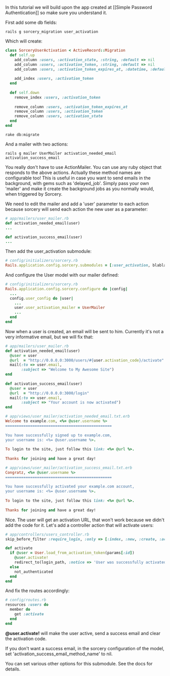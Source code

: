 In this tutorial we will build upon the app created at [[Simple Password Authentication]] so make sure you understand it.

First add some db fields:

```
rails g sorcery_migration user_activation
```


Which will create:

```ruby
class SorceryUserActivation < ActiveRecord::Migration
  def self.up
    add_column :users, :activation_state, :string, :default => nil
    add_column :users, :activation_token, :string, :default => nil
    add_column :users, :activation_token_expires_at, :datetime, :default => nil
        
    add_index :users, :activation_token
  end
    
  def self.down
    remove_index :users, :activation_token
    
    remove_column :users, :activation_token_expires_at
    remove_column :users, :activation_token
    remove_column :users, :activation_state
  end
end
```

    rake db:migrate

And a mailer with two actions:

    rails g mailer UserMailer activation_needed_email activation_success_email

You really don't have to use ActionMailer. You can use any ruby object that responds to the above actions. Actually these method names are configurable too! This is useful in case you want to send emails in the background, with gems such as 'delayed_job'. Simply pass your own 'mailer' and make it create the background jobs as you normally would, when triggered by Sorcery.

We need to edit the mailer and add a 'user' parameter to each action because sorcery will send each action the new user as a parameter:

```ruby
# app/mailers/user_mailer.rb
def activation_needed_email(user)
...

def activation_success_email(user)
...
```

Then add the user_activation submodule:

```ruby
# config/initializers/sorcery.rb
Rails.application.config.sorcery.submodules = [:user_activation, blabla, blablu, ...]
```

And configure the User model with our mailer defined:

```ruby
# config/initializers/sorcery.rb
Rails.application.config.sorcery.configure do |config|
  ...
  config.user_config do |user|
    ...
    user.user_activation_mailer = UserMailer
    ...
  end
end
```

Now when a user is created, an email will be sent to him. Currently it's not a very informative email, but we will fix that:

```ruby
# app/mailers/user_mailer.rb
def activation_needed_email(user)
  @user = user
  @url  = "http://0.0.0.0:3000/users/#{user.activation_code}/activate"
  mail(:to => user.email,
       :subject => "Welcome to My Awesome Site")
end
    
def activation_success_email(user)
  @user = user
  @url  = "http://0.0.0.0:3000/login"
  mail(:to => user.email,
       :subject => "Your account is now activated")
end
```

```ruby
# app/views/user_mailer/activation_needed_email.txt.erb
Welcome to example.com, <%= @user.username %>
===============================================
     
You have successfully signed up to example.com,
your username is: <%= @user.username %>.
    
To login to the site, just follow this link: <%= @url %>.
     
Thanks for joining and have a great day!
```

```ruby
# app/views/user_mailer/activation_success_email.txt.erb
Congratz, <%= @user.username %>
===============================================
     
You have successfully activated your example.com account,
your username is: <%= @user.username %>.
     
To login to the site, just follow this link: <%= @url %>.
     
Thanks for joining and have a great day!
```

Nice. The user will get an activation URL, that won't work because we didn't add the code for it. Let's add a controller action that will activate users:

```ruby
# app/controllers/users_controller.rb
skip_before_filter :require_login, :only => [:index, :new, :create, :activate]

def activate
  if @user = User.load_from_activation_token(params[:id])
    @user.activate!
    redirect_to(login_path, :notice => 'User was successfully activated.')
  else
    not_authenticated
  end
end
```

And fix the routes accordingly:

```ruby
# config/routes.rb
resources :users do
  member do
    get :activate
  end
end
```

**@user.activate!** will make the user active, send a success email and clear the activation code.

If you don't want a success email, in the sorcery configuration of the model, set 'activation_success_email_method_name' to nil.

You can set various other options for this submodule. See the docs for details.